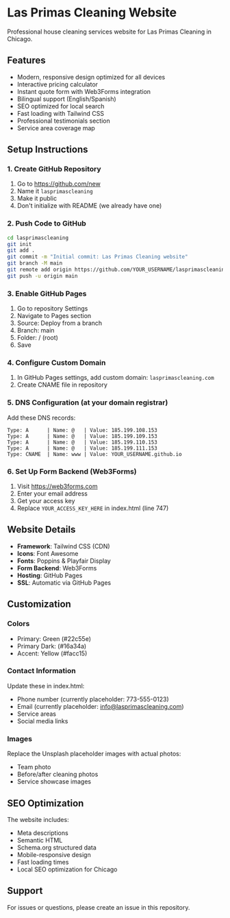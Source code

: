 # Las Primas Cleaning Website

Professional house cleaning services website for Las Primas Cleaning in Chicago.

## Features

- Modern, responsive design optimized for all devices
- Interactive pricing calculator
- Instant quote form with Web3Forms integration
- Bilingual support (English/Spanish)
- SEO optimized for local search
- Fast loading with Tailwind CSS
- Professional testimonials section
- Service area coverage map

## Setup Instructions

### 1. Create GitHub Repository

1. Go to https://github.com/new
2. Name it `lasprimascleaning`
3. Make it public
4. Don't initialize with README (we already have one)

### 2. Push Code to GitHub

```bash
cd lasprimascleaning
git init
git add .
git commit -m "Initial commit: Las Primas Cleaning website"
git branch -M main
git remote add origin https://github.com/YOUR_USERNAME/lasprimascleaning.git
git push -u origin main
```

### 3. Enable GitHub Pages

1. Go to repository Settings
2. Navigate to Pages section
3. Source: Deploy from a branch
4. Branch: main
5. Folder: / (root)
6. Save

### 4. Configure Custom Domain

1. In GitHub Pages settings, add custom domain: `lasprimascleaning.com`
2. Create CNAME file in repository

### 5. DNS Configuration (at your domain registrar)

Add these DNS records:

```
Type: A      | Name: @   | Value: 185.199.108.153
Type: A      | Name: @   | Value: 185.199.109.153
Type: A      | Name: @   | Value: 185.199.110.153
Type: A      | Name: @   | Value: 185.199.111.153
Type: CNAME  | Name: www | Value: YOUR_USERNAME.github.io
```

### 6. Set Up Form Backend (Web3Forms)

1. Visit https://web3forms.com
2. Enter your email address
3. Get your access key
4. Replace `YOUR_ACCESS_KEY_HERE` in index.html (line 747)

## Website Details

- **Framework**: Tailwind CSS (CDN)
- **Icons**: Font Awesome
- **Fonts**: Poppins & Playfair Display
- **Form Backend**: Web3Forms
- **Hosting**: GitHub Pages
- **SSL**: Automatic via GitHub Pages

## Customization

### Colors
- Primary: Green (#22c55e)
- Primary Dark: (#16a34a)
- Accent: Yellow (#facc15)

### Contact Information
Update these in index.html:
- Phone number (currently placeholder: 773-555-0123)
- Email (currently placeholder: info@lasprimascleaning.com)
- Service areas
- Social media links

### Images
Replace the Unsplash placeholder images with actual photos:
- Team photo
- Before/after cleaning photos
- Service showcase images

## SEO Optimization

The website includes:
- Meta descriptions
- Semantic HTML
- Schema.org structured data
- Mobile-responsive design
- Fast loading times
- Local SEO optimization for Chicago

## Support

For issues or questions, please create an issue in this repository.